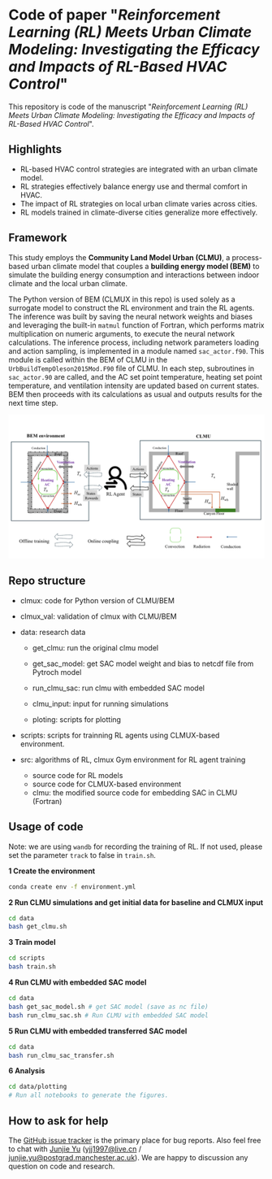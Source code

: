 # Code of paper "*Reinforcement Learning (RL) Meets Urban Climate Modeling: Investigating the Efficacy and Impacts of RL-Based HVAC Control*" 

This repository is code of the manuscript "*Reinforcement Learning (RL) Meets Urban Climate Modeling: Investigating the Efficacy and Impacts of RL-Based HVAC Control*".

## Highlights

- RL-based HVAC control strategies are integrated with an urban climate model. 
- RL strategies effectively balance energy use and thermal comfort in HVAC.
- The impact of RL strategies on local urban climate varies across cities. 
- RL models trained in climate-diverse cities generalize more effectively. 

## Framework

This study employs the **Community Land Model Urban (CLMU)**, a process-based urban climate model that couples a **building energy model (BEM)** to simulate the building energy consumption and interactions between indoor climate and the local urban climate. 

The Python version of BEM (CLMUX in this repo) is used solely as a surrogate model to construct the RL environment and train the RL agents. The inference was built by saving the neural network weights and biases and leveraging the built-in `matmul` function of Fortran, which performs matrix multiplication on numeric arguments, to execute the neural network calculations. The inference process, including network parameters loading and action sampling, is implemented in a module named `sac_actor.f90`. This module is called within the BEM of CLMU in the `UrbBuildTempOleson2015Mod.F90` file of CLMU. In each step, subroutines in `sac_actor.90` are called, and the AC set point temperature, heating set point temperature, and ventilation intensity are updated based on current states. BEM then proceeds with its calculations as usual and outputs results for the next time step. 

![framework](mdfigs/framework.png)

## Repo structure

- clmux: code for Python version of CLMU/BEM

- clmux_val: validation of clmux with CLMU/BEM

- data: research data

    - get_clmu: run the original clmu model

    - get_sac_model: get SAC model weight and bias to netcdf file from Pytroch model

    - run_clmu_sac: run clmu with embedded SAC model

    - clmu_input: input for running simulations

    - ploting: scripts for plotting

- scripts: scripts for trainning RL agents using CLMUX-based environment.

- src: algorithms of RL, clmux Gym environment for RL agent training
  
    -  source code for RL models
    -  source code for CLMUX-based environment
    -  clmu: the modified source code for embedding SAC in CLMU (Fortran)

## Usage of code

Note: we are using `wandb` for recording the training of RL. If not used, please set the parameter `track` to false in `train.sh`. 

**1 Create the environment**
```bash
conda create env -f environment.yml
```
**2 Run CLMU simulations and get initial data for baseline and CLMUX input**
```bash
cd data
bash get_clmu.sh
```

**3 Train model**
```bash
cd scripts
bash train.sh
```

**4 Run CLMU with embedded SAC model**
```bash
cd data
bash get_sac_model.sh # get SAC model (save as nc file)
bash run_clmu_sac.sh # Run CLMU with embedded SAC model
```

**5 Run CLMU with embedded transferred SAC model**
```bash
cd data
bash run_clmu_sac_transfer.sh
```

**6 Analysis**
```bash
cd data/plotting
# Run all notebooks to generate the figures.
```

## How to ask for help
The [GitHub issue tracker](https://github.com/envdes/code_CLMU_HVAC_RL/issues) is the primary place for bug reports. Also feel free to chat with [Junjie Yu](https://junjieyu-uom.github.io/) (yjj1997@live.cn / junjie.yu@postgrad.manchester.ac.uk). We are happy to discussion any question on code and research. 